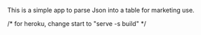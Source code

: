 This is a simple app to parse Json into a table for marketing use.


/* for heroku, change start to "serve -s build" */